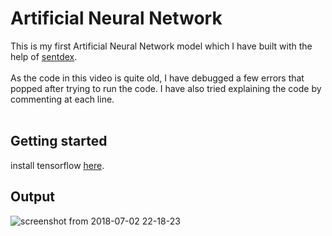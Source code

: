 # Artificial Neural Network
This is my first Artificial Neural Network model which I have built with the help of [sentdex](https://www.youtube.com/watch?v=BhpvH5DuVu8&list=PLSPWNkAMSvv5DKeSVDbEbUKSsK4Z-GgiP&index=3).
<br/>
<br/>
As the code in this video is quite old, I have debugged a few errors that popped after trying to run the code.
I have also tried explaining the code by commenting at each line.
<br/>
<br/>
## Getting started
install tensorflow [here](https://www.tensorflow.org/install/).

## Output
![screenshot from 2018-07-02 22-18-23](https://user-images.githubusercontent.com/32769743/42177410-4b0cc0ee-7e4a-11e8-8476-5e141a2c5117.png)
